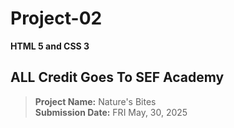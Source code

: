 # Project-02
**HTML 5 and CSS 3**
## ALL Credit Goes To SEF Academy
> **Project Name:** Nature's Bites   
> **Submission Date:** FRI May, 30, 2025



